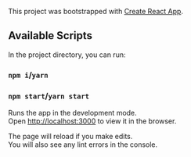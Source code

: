 This project was bootstrapped with [Create React App](https://github.com/facebook/create-react-app).

## Available Scripts

In the project directory, you can run:

### `npm i`/`yarn`

### `npm start`/`yarn start`

Runs the app in the development mode.<br>
Open [http://localhost:3000](http://localhost:3000) to view it in the browser.

The page will reload if you make edits.<br>
You will also see any lint errors in the console.
